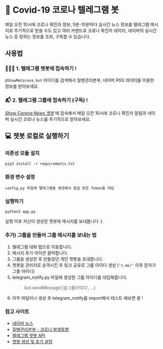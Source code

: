 # 👾 Covid-19 코로나 텔레그램 봇
매일 오전 10시에 코로나 확진자 정보, 5분-10분마다 실시간 뉴스 정보를 텔레그램 메시지로 주기적으로 받을 수도 있고 여러 커맨드로 코로나 확진자 데이터, 네이버의 실시간 뉴스 등 원하는 정보를 조회, 구독할 수 있습니다.

## 사용법
### 👨🏻‍💻 1. 텔레그램 챗봇에 접속하기 !
`@ShowMeCorona_bot` 아이디를 검색해서 질병관리본부, 네이버 RSS 데이터를 이용한 정보를 받아보세요.
### 📬 2. 텔레그램 그룹에 접속하기 (구독) !
*[Show Corona News 챗봇](https://t.me/ShowCoronaNews)* 에 접속해서 매일 오전 10시에 코로나 확진자 알림과 네이버 실시간 코로나 뉴스를 주기적으로 받아보세요.

## 💻 챗봇 로컬로 실행하기
### 의존성 모듈 설치
```
pip3 install -r requirements.txt 
```

### 환경 변수 설정
```
config.py 파일에 텔레그램을 생성해서 발급 받은 Token을 대입
```

### 실행하기
```
python3 app.py
```
실행 이후 자신이 생성한 챗봇에 메시지를 보내봅니다 :)

### 추가) 그룹을 만들어 그룹 메시지를 보내는 법
1. 텔레그램 대화 탭으로 이동합니다.
2. 메시지 추가 아이콘 클릭합니다.
3. 그룹을 생성한 후 만들었던 개인 챗봇을 초대합니다.
4. 챗봇을 관리자로 승격시킨 후 링크 공유로 그룹 아이디 생성 (`'t.me/'` 이후 문자가 그룹 아이디)
5. telegram_notify.py 파일에 생성한 그룹 아이디를 대입해줍니다.
    > bot.sendMessage('@그룹아이디', ...)
6. 아무 파일이나 생성 후 telegram_notify를 import해서 테스트 해보면 끝 !

### 참고 사이트
* [네이버 뉴스](https://www.naver.com)
* [질병관리본부 - 코로나 발생동향](http://ncov.mohw.go.kr)
* [텔레그램 챗봇 API](https://core.telegram.org/bots)
* [챗봇 생성 및 초기 설정](https://blog.psangwoo.com/coding/2016/12/08/python-telegram-bot-1.html)